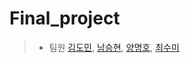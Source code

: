 # Final_project
> - 팀원
>   [김도민](https://github.com/DominKim), [남승현](https://github.com/nsh92), [양명호](https://github.com/yangmyongho), [최수미](https://github.com/ssmmchoi)
